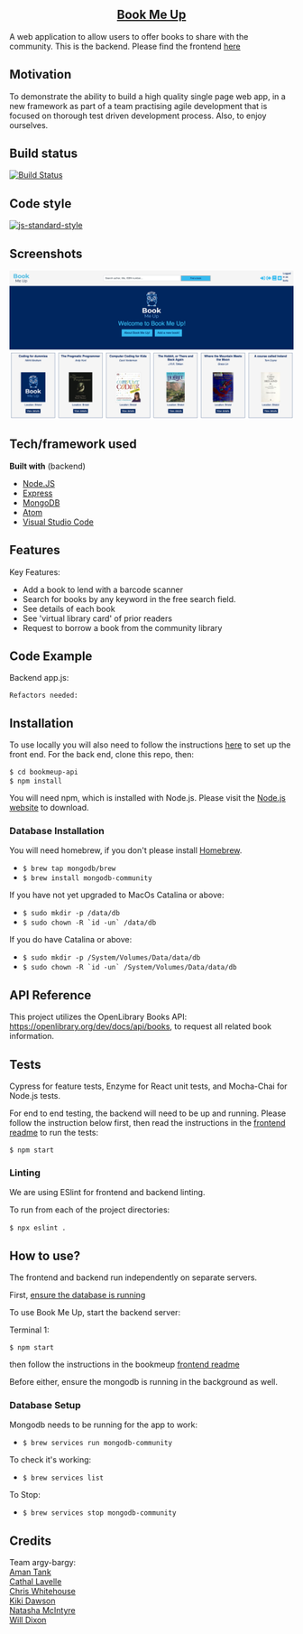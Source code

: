 <h2 align=center><a href="https://book-me-up.herokuapp.com/">Book Me Up</a></h2>

A web application to allow users to offer books to share with the community. This is the backend. Please find the frontend [here](https://github.com/natashamcintyre/bookmeup)

## Motivation
To demonstrate the ability to build a high quality single page web app, in a new framework as part of a team practising agile development that is focused on thorough test driven development process. Also, to enjoy ourselves.

## Build status
[![Build Status](https://travis-ci.com/argy-bargy/book_swap.svg?branch=main)](https://travis-ci.com/argy-bargy/book_swap)

## Code style
[![js-standard-style](https://img.shields.io/badge/code%20style-standard-brightgreen.svg)](http://standardjs.com)

## Screenshots
![Home Screen](https://github.com/argy-bargy/book_swap/blob/main/screenshots/Screenshot%202021-03-01%20at%2015.28.59.png)

## Tech/framework used
**Built with** (backend)
- [Node.JS](https://nodejs.org)
- [Express](https://expressjs.com)
- [MongoDB](https://www.mongodb.com)
- [Atom](https://atom.io)
- [Visual Studio Code](https://code.visualstudio.com)

## Features
Key Features:

* Add a book to lend with a barcode scanner
* Search for books by any keyword in the free search field.
* See details of each book
* See 'virtual library card' of prior readers
* Request to borrow a book from the community library

## Code Example
Backend app.js:
```
Refactors needed:
```

## Installation
To use locally you will also need to follow the instructions [here](https://github.com/natashamcintyre/bookmeup/blob/main/readme.md#installation) to set up the front end. For the back end, clone this repo, then:
```
$ cd bookmeup-api
$ npm install
```
You will need npm, which is installed with Node.js. Please visit the [Node.js website](https://nodejs.org/en/download/) to download.


### Database Installation
You will need homebrew, if you don't please install [Homebrew](https://brew.sh/).

* ```$ brew tap mongodb/brew```
* ```$ brew install mongodb-community```

If you have not yet upgraded to MacOs Catalina or above:
* ```$ sudo mkdir -p /data/db```
* ```$ sudo chown -R `id -un` /data/db```

If you do have Catalina or above:
* ```$ sudo mkdir -p /System/Volumes/Data/data/db```
* ```$ sudo chown -R `id -un` /System/Volumes/Data/data/db```


## API Reference
This project utilizes the OpenLibrary Books API: https://openlibrary.org/dev/docs/api/books, to request all related book information.

## Tests
Cypress for feature tests, Enzyme for React unit tests, and Mocha-Chai for Node.js tests.

For end to end testing, the backend will need to be up and running. Please follow the instruction below first, then read the instructions in the [frontend readme](https://github.com/natashamcintyre/bookmeup/blob/main/readme.md#tests) to run the tests:
```
$ npm start
```

### Linting
We are using ESlint for frontend and backend linting.

To run from each of the project directories:

`$ npx eslint .`

## How to use?
The frontend and backend run independently on separate servers.

First, [ensure the database is running](https://github.com/natashamcintyre/bookmeup-api/blob/main/readme.md#database-setup)

To use Book Me Up, start the backend server:

  Terminal 1:
  ```
  $ npm start
  ```

then follow the instructions in the bookmeup [frontend readme](https://github.com/natashamcintyre/bookmeup/blob/main/readme.md#how-to-use)

Before either, ensure the mongodb is running in the background as well.

### Database Setup
Mongodb needs to be running for the app to work:
* ```$ brew services run mongodb-community```

To check it's working:
* ```$ brew services list```

To Stop:
* ```$ brew services stop mongodb-community```

## Credits

  Team argy-bargy:  
  [Aman Tank](https://github.com/AmanTank187)  
  [Cathal Lavelle](https://github.com/calavell)  
  [Chris Whitehouse](https://github.com/chriswhitehouse)  
  [Kiki Dawson](https://github.com/kikidawson)  
  [Natasha McIntyre](https://github.com/natashamcintyre)  
  [Will Dixon](https://github.com/WillDixon93)  
